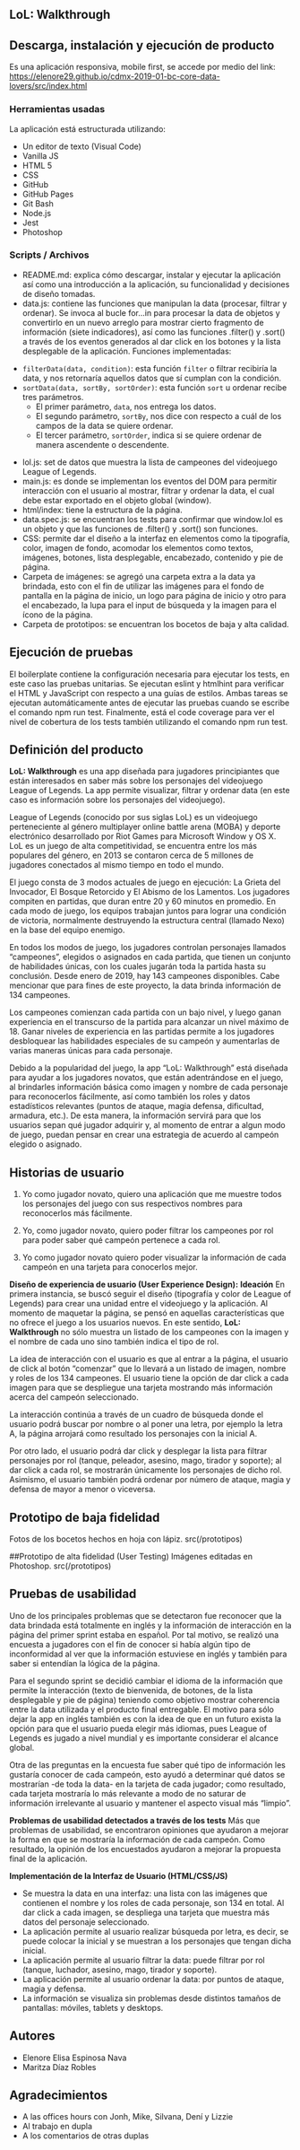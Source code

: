 ## LoL: Walkthrough

## Descarga, instalación y ejecución de producto
Es una aplicación responsiva, mobile first, se accede por medio del link: 
https://elenore29.github.io/cdmx-2019-01-bc-core-data-lovers/src/index.html

### Herramientas usadas
La aplicación está estructurada utilizando:
 - Un editor de texto (Visual Code) 
 - Vanilla JS
 - HTML 5
 - CSS
 - GitHub 
 - GitHub Pages 
 - Git Bash 
 - Node.js
 - Jest
 - Photoshop

### Scripts / Archivos
- README.md: explica cómo descargar, instalar y ejecutar la aplicación así como una introducción a la aplicación, su funcionalidad y decisiones de diseño tomadas.
- data.js: contiene las funciones que manipulan la data (procesar, filtrar y ordenar).
Se invoca al bucle for...in para procesar la data de objetos y convertirlo en un nuevo arreglo para mostrar cierto fragmento de información (siete indicadores), así como  las funciones .filter() y .sort() a través de los eventos generados al dar click en los botones y la lista desplegable de la aplicación.
Funciones implementadas:
* `filterData(data, condition)`: esta función `filter` o filtrar recibiría la
  data, y nos retornaría aquellos datos que sí cumplan con la condición.
* `sortData(data, sortBy, sortOrder)`: esta función `sort` u ordenar recibe tres parámetros.
  * El primer parámetro, `data`, nos entrega los datos.
  * El segundo parámetro, `sortBy`, nos dice con respecto a cuál de los campos de la data se quiere ordenar.
  * El tercer parámetro, `sortOrder`, indica si se quiere ordenar de manera
  ascendente o descendente.
- lol.js: set de datos que muestra la lista de campeones del videojuego League of Legends.
- main.js: es donde se implementan los eventos del DOM para permitir interacción con el usuario al mostrar, filtrar y ordenar la data, el cual debe estar exportado en el objeto global (window).
- html/index: tiene la estructura de la página.
- data.spec.js: se encuentran los tests para confirmar que window.lol es un objeto y que las funciones de .filter() y .sort() son funciones.
- CSS: permite dar el diseño a la interfaz en elementos como la tipografía, color, imagen de fondo, acomodar los elementos como textos, imágenes, botones, lista desplegable, encabezado, contenido y pie de página.
- Carpeta de imágenes: se agregó una carpeta extra a la data ya brindada, esto con el fin de utilizar las imágenes para el fondo de pantalla en la página de inicio, un logo para página de inicio y otro para el encabezado, la lupa para el input de búsqueda y la imagen para el ícono de la página.
 - Carpeta de prototipos: se encuentran los bocetos de baja y alta calidad.

## Ejecución de pruebas
El boilerplate contiene la configuración necesaria para ejecutar los tests, en este caso las pruebas unitarias.
Se ejecutan eslint y htmlhint para verificar el HTML y JavaScript con respecto a una guías de estilos. Ambas tareas se ejecutan automáticamente antes de ejecutar las pruebas cuando se escribe el comando npm run test. 
Finalmente, está el code coverage para ver el nivel de cobertura de los tests también utilizando el comando npm run test.

## Definición del producto
**LoL: Walkthrough** es una app diseñada para jugadores principiantes que están interesados en saber más sobre los personajes del videojuego League of Legends. La app permite visualizar, filtrar y ordenar data (en este caso es información sobre los personajes del videojuego).

League of Legends (conocido por sus siglas LoL) es un videojuego perteneciente al género multiplayer online battle arena (MOBA) y deporte electrónico desarrollado por Riot Games para Microsoft Window y OS X. LoL es un juego de alta competitividad, se encuentra entre los más populares del género, en 2013 se contaron cerca de 5 millones de jugadores conectados al mismo tiempo en todo el mundo.

El juego consta de 3 modos actuales de juego en ejecución: La Grieta del Invocador, El Bosque Retorcido y El Abismo de los Lamentos. Los jugadores compiten en partidas, que duran entre 20 y 60 minutos en promedio. En cada modo de juego, los equipos trabajan juntos para lograr una condición de victoria, normalmente destruyendo la estructura central (llamado Nexo) en la base del equipo enemigo. 

En todos los modos de juego, los jugadores controlan personajes llamados “campeones”, elegidos o asignados en cada partida, que tienen un conjunto de habilidades únicas, con los cuales jugarán toda la partida hasta su conclusión. Desde enero de 2019, hay 143 campeones disponibles. Cabe mencionar que para fines de este proyecto, la data brinda información de 134 campeones.

Los campeones comienzan cada partida con un bajo nivel, y luego ganan experiencia en el transcurso de la partida para alcanzar un nivel máximo de 18. Ganar niveles de experiencia en las partidas permite a los jugadores desbloquear las habilidades especiales de su campeón y aumentarlas de varias maneras únicas para cada personaje.

Debido a la popularidad del juego, la app “LoL: Walkthrough” está diseñada para ayudar a los jugadores novatos, que están adentrándose en el juego, al brindarles información básica como imagen y nombre de cada personaje para reconocerlos fácilmente, así como también los roles y datos estadísticos relevantes (puntos de ataque, magia defensa, dificultad, armadura, etc.). De esta manera, la información servirá para que los usuarios sepan qué jugador adquirir y, al momento de entrar a algun modo de juego, puedan pensar en crear una estrategia de acuerdo al campeón elegido o asignado.

## Historias de usuario
1. Yo como jugador novato, quiero una aplicación que me muestre todos los personajes del juego con sus respectivos nombres para reconocerlos más fácilmente.

2. Yo, como jugador novato, quiero poder filtrar los campeones por rol para poder saber qué campeón pertenece a cada rol.

3. Yo como jugador novato quiero poder visualizar la información de cada campeón en una tarjeta para conocerlos mejor.

**Diseño de experiencia de usuario (User Experience Design):**
**Ideación**
En primera instancia, se buscó seguir el diseño (tipografía y color de League of Legends) para crear una unidad entre el videojuego y la aplicación.
Al momento de maquetar la página, se pensó en aquellas características que no ofrece el juego a los usuarios nuevos. En este sentido, **LoL: Walkthrough** no sólo muestra un listado de los campeones con la imagen y el nombre de cada uno sino también indica el tipo de rol. 

La idea de interacción con el usuario es que al entrar a la página, el usuario de click al botón “comenzar” que lo llevará a un listado de imagen, nombre y roles de los 134 campeones. El usuario tiene la opción de dar click a cada imagen para que se despliegue una tarjeta mostrando más información acerca del campeón seleccionado.

La interacción continúa a través de un cuadro de búsqueda donde el usuario podrá buscar por nombre o al poner una letra, por ejemplo la letra A, la página arrojará como resultado los personajes con la inicial A.

Por otro lado, el usuario podrá dar click y desplegar la lista para filtrar personajes por rol (tanque, peleador, asesino, mago, tirador y soporte); al dar click a cada rol, se mostrarán únicamente los personajes de dicho rol. Asimismo, el usuario también podrá ordenar por número de ataque, magia y defensa de mayor a menor o viceversa. 

## Prototipo de baja fidelidad
Fotos de los bocetos hechos en hoja con lápiz.
src(/prototipos)

##Prototipo de alta fidelidad (User Testing)
Imágenes editadas en Photoshop.
src(/prototipos)

## Pruebas de usabilidad
Uno de los principales problemas que se detectaron fue reconocer que la data brindada está totalmente en inglés y la información de interacción en la página del primer sprint estaba en español. Por tal motivo, se realizó una encuesta a jugadores con el fin de conocer si había algún tipo de inconformidad al ver que la información estuviese en inglés y también para saber si entendían la lógica de la página.

Para el segundo sprint se decidió cambiar el idioma de la información que permite la interacción (texto de bienvenida, de botones, de la lista desplegable y pie de página) teniendo como objetivo mostrar coherencia entre la data utilizada y el producto final entregable. El motivo para sólo dejar la app en inglés también es con la idea de que en un futuro exista la opción para que el usuario pueda elegir más idiomas, pues League of Legends es jugado a nivel mundial y es importante considerar el alcance global.

Otra de las preguntas en la encuesta fue saber qué tipo de información les gustaría conocer de cada campeón, esto ayudó a determinar qué datos se mostrarían -de toda la data- en la tarjeta de cada jugador; como resultado, cada tarjeta mostraría lo más relevante a modo de no saturar de información irrelevante al usuario y mantener el aspecto visual más “limpio”.

**Problemas de usabilidad detectados a través de los tests**
Más que problemas de usabilidad, se encontraron opiniones que ayudaron a mejorar la forma en que se mostraría la información de cada campeón. Como resultado, la opinión de los encuestados ayudaron a mejorar la propuesta final de la aplicación.

**Implementación de la Interfaz de Usuario (HTML/CSS/JS)**
 - Se muestra la data en una interfaz: una lista con las imágenes que contienen el nombre y los roles de cada personaje, son 134 en total. Al dar click a cada imagen, se despliega una tarjeta que muestra más datos del personaje seleccionado.
 - La aplicación permite al usuario realizar búsqueda por letra, es decir, se puede colocar la inicial y se muestran a los personajes que tengan dicha inicial.
 - La aplicación permite al usuario filtrar la data: puede filtrar por rol (tanque, luchador, asesino, mago, tirador y soporte). 
 - La aplicación permite al usuario ordenar la data: por puntos de ataque, magia y defensa.
 - La información se visualiza sin problemas desde distintos tamaños de pantallas: móviles, tablets y desktops.
 
## Autores
- Elenore Elisa Espinosa Nava 
- Maritza Díaz Robles

## Agradecimientos
 - A las offices hours con Jonh, Mike, Silvana, Dení y Lizzie
 - Al trabajo en dupla
 - A los comentarios de otras duplas
